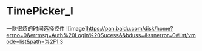 # TimePicker_l
一款很炫的时间选择控件 ![image]https://pan.baidu.com/disk/home?errno=0&errmsg=Auth%20Login%20Sucess&&bduss=&ssnerror=0#list/vmode=list&path=%2F1.3
